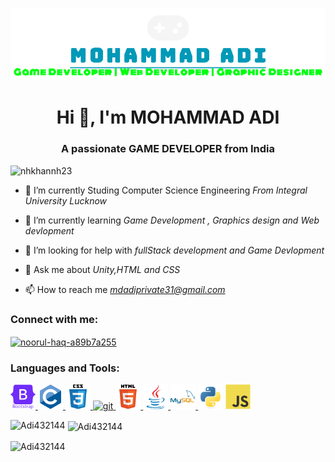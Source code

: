 ![logo](logo(3).png)
<h1 align="center">Hi 👋, I'm MOHAMMAD ADI</h1>
<h3 align="center">A passionate GAME DEVELOPER from India</h3>
<!-- <img align="right" alt="coding" width="400" src="paste the image or gif link from browser that you want to show"> -->

<p align="left"> <img src="https://komarev.com/ghpvc/?username=nhkhannh23&label=Profile%20views&color=0e75b6&style=flat" alt="nhkhannh23" /> </p>

- 🔭 I’m currently Studing Computer Science Engineering *From Integral University Lucknow*

- 🌱 I’m currently learning *Game Development , Graphics design and Web devlopment*

- 🤝 I’m looking for help with *fullStack development and Game Devlopment*

- 💬 Ask me about *Unity,HTML and CSS*

- 📫 How to reach me *mdadiprivate31@gmail.com*

<h3 align="left">Connect with me:</h3>
<p align="left">
<a href="mohammad-adi-748109306" target="blank"><img align="center" src="https://raw.githubusercontent.com/rahuldkjain/github-profile-readme-generator/master/src/images/icons/Social/linked-in-alt.svg" alt="noorul-haq-a89b7a255" height="30" width="40" /></a>
<!-- <a href="paste instagram link" target="blank"><img align="center" src="https://raw.githubusercontent.com/rahuldkjain/github-profile-readme-generator/master/src/images/icons/Social/instagram.svg" alt="paste your instagram usernamev" height="30" width="40" /></a> -->
</p>

<h3 align="left">Languages and Tools:</h3>
<p align="left">
<a href="https://getbootstrap.com" target="_blank" rel="noreferrer"> <img src="https://raw.githubusercontent.com/devicons/devicon/master/icons/bootstrap/bootstrap-plain-wordmark.svg" alt="bootstrap" width="40" height="40"/> </a>
<a href="https://www.cprogramming.com/" target="_blank" rel="noreferrer"> <img src="https://raw.githubusercontent.com/devicons/devicon/master/icons/c/c-original.svg" alt="c" width="40" height="40"/> </a>
<a href="https://www.w3schools.com/css/" target="_blank" rel="noreferrer"> <img src="https://raw.githubusercontent.com/devicons/devicon/master/icons/css3/css3-original-wordmark.svg" alt="css3" width="40" height="40"/> </a>
<a href="https://git-scm.com/" target="_blank" rel="noreferrer"> <img src="https://www.vectorlogo.zone/logos/git-scm/git-scm-icon.svg" alt="git" width="40" height="40"/> </a>
<a href="https://www.w3.org/html/" target="_blank" rel="noreferrer"> <img src="https://raw.githubusercontent.com/devicons/devicon/master/icons/html5/html5-original-wordmark.svg" alt="html5" width="40" height="40"/> </a>
<a href="https://www.java.com" target="_blank" rel="noreferrer"> <img src="https://raw.githubusercontent.com/devicons/devicon/master/icons/java/java-original.svg" alt="java" width="40" height="40"/> </a>
<a href="https://www.mysql.com/" target="_blank" rel="noreferrer"> <img src="https://raw.githubusercontent.com/devicons/devicon/master/icons/mysql/mysql-original-wordmark.svg" alt="mysql" width="40" height="40"/> </a>
<a href="https://www.python.org" target="_blank" rel="noreferrer"> <img src="https://raw.githubusercontent.com/devicons/devicon/master/icons/python/python-original.svg" alt="python" width="40" height="40"/></a>
<a href="https://developer.mozilla.org/en-US/docs/Web/JavaScript" target="_blank" rel="noreferrer"> <img src="https://raw.githubusercontent.com/devicons/devicon/master/icons/javascript/javascript-original.svg" alt="javascript" width="40" height="40"/> </a>
</p>

<p><img align="left" src="https://github-readme-stats.vercel.app/api/top-langs?username=Adi432144&show_icons=true&locale=en&layout=compact" alt="Adi432144" /></p>

<p>&nbsp;<img align="center" src="https://github-readme-stats.vercel.app/api?username=Adi432144&show_icons=true&locale=en" alt="Adi432144" /></p>

<p><img align="center" src="https://github-readme-streak-stats.herokuapp.com/?user=Adi432144&" alt="Adi432144" /></p>



<!---
Adi432144/Adi432144 is a ✨ special ✨ repository because its README.md (this file) appears on your GitHub profile.
You can click the Preview link to take a look at your changes.
--->
